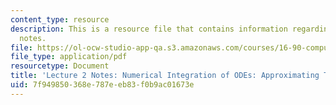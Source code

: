 ```yaml
---
content_type: resource
description: This is a resource file that contains information regarding lecture 2
  notes.
file: https://ol-ocw-studio-app-qa.s3.amazonaws.com/courses/16-90-computational-methods-in-aerospace-engineering-spring-2014/7f949850368e787eeb83f0b9ac01673e_MIT16_90S14_Lecture2.pdf
file_type: application/pdf
resourcetype: Document
title: 'Lecture 2 Notes: Numerical Integration of ODEs: Approximating Time Derivative'
uid: 7f949850-368e-787e-eb83-f0b9ac01673e
---
```

